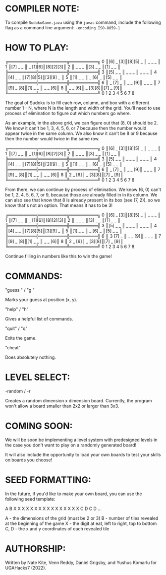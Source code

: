 # COMPILER NOTE:

To compile `SudokuGame.java` using the `javac` command, include the following flag as a command line argument: `-encoding ISO-8859-1`

# HOW TO PLAY:

   ╔═════════╦═════════╦═════════╗
0  ║[6] _ [3]║[8][5] _ ║ _  _  _ ║
1  ║[7] _  _ ║ _ [1][6]║[8][2][3]║
2  ║ _  _  _ ║[3] _  _ ║[1] _  _ ║
   ╠═════════╬═════════╬═════════╣
3  ║[5] _  _ ║ _  _  _ ║ _  _  _ ║
4  ║[4] _  _ ║[7][8][5]║[3][9] _ ║
5  ║[1] _  _ ║ _ [6] _ ║[5] _  _ ║
   ╠═════════╬═════════╬═════════╣
6  ║ _ [7] _ ║ _  _ [9]║ _  _  _ ║
7  ║[9] _ [8]║[1] _  _ ║ _  _ [6]║
8  ║ _  _ [6]║ _ [3][8]║[7] _ [9]║
   ╚═════════╩═════════╩═════════╝
     0  1  2   3  4  5   6  7  8

The goal of Sudoku is to fill each row, column, and box with a different number 1 - N,
where N is the length and width of the grid. You'll need to use process of elimination
to figure out which numbers go where.

As an example, in the above grid, we can figure out that (8, 0) should be 2. We know it
can't be 1, 3, 4, 5, 6, or 7 because then the number would appear twice in the same
column. We also know it can't be 8 or 9 because then the number would twice in the same
row.

   ╔═════════╦═════════╦═════════╗
0  ║[6] _ [3]║[8][5] _ ║ _  _  _ ║
1  ║[7] _  _ ║ _ [1][6]║[8][2][3]║
2  ║ _  _  _ ║[3] _  _ ║[1] _  _ ║
   ╠═════════╬═════════╬═════════╣
3  ║[5] _  _ ║ _  _  _ ║ _  _  _ ║
4  ║[4] _  _ ║[7][8][5]║[3][9] _ ║
5  ║[1] _  _ ║ _ [6] _ ║[5] _  _ ║
   ╠═════════╬═════════╬═════════╣
6  ║ _ [7] _ ║ _  _ [9]║ _  _  _ ║
7  ║[9] _ [8]║[1] _  _ ║ _  _ [6]║
8  ║ 2  _ [6]║ _ [3][8]║[7] _ [9]║
   ╚═════════╩═════════╩═════════╝
     0  1  2   3  4  5   6  7  8

From there, we can continue by process of elimination. We know  (6, 0) can't be 1, 2, 4,
5, 6, 7, or 9, because those are already filled in in its column. We can also see that 
know that 8 is already present in its box (see (7, 2)), so we know that's not an option.
That means it has to be 3!

   ╔═════════╦═════════╦═════════╗
0  ║[6] _ [3]║[8][5] _ ║ _  _  _ ║
1  ║[7] _  _ ║ _ [1][6]║[8][2][3]║
2  ║ _  _  _ ║[3] _  _ ║[1] _  _ ║
   ╠═════════╬═════════╬═════════╣
3  ║[5] _  _ ║ _  _  _ ║ _  _  _ ║
4  ║[4] _  _ ║[7][8][5]║[3][9] _ ║
5  ║[1] _  _ ║ _ [6] _ ║[5] _  _ ║
   ╠═════════╬═════════╬═════════╣
6  ║ 3 [7] _ ║ _  _ [9]║ _  _  _ ║
7  ║[9] _ [8]║[1] _  _ ║ _  _ [6]║
8  ║ 2  _ [6]║ _ [3][8]║[7] _ [9]║
   ╚═════════╩═════════╩═════════╝
     0  1  2   3  4  5   6  7  8

Continue filling in numbers like this to win the game!

# COMMANDS:

"guess <x> <y> <digit>" / "g <x> <y> <digit>"

Marks your guess at position (x, y).

"help" / "h"

Gives a helpful list of commands.

"quit" / "q"

Exits the game.

"cheat"

Does absolutely nothing.

# LEVEL SELECT:

-random <dimension> / -r <dimension>

Creates a random dimension x dimension board. Currently, the program won't allow a board
smaller than 2x2 or larger than 3x3.

# COMING SOON:

We will be soon be implementing a level system with predesigned levels in the case you don't want to
play on a randomly generated board!

It will also include the opportunity to load your own boards to test your skills
on boards you choose!

# SEED FORMATTING:

In the future, if you'd like to make your own board, you can use the following seed template:

A B
X X X X
X X X X
X X X X
X X X X
C D
C D
...

A - the dimensions of the grid (must be 2 or 3)
B - number of tiles revealed at the beginning of the game
X - the digit at eat, left to right, top to bottom
C, D - the x and y coordinates of each revealed tile

# AUTHORSHIP:

Written by Nate Kite, Venn Reddy, Daniel Grigsby, and Yushus Komarlu for 
UGAHacks7 (2022). 
